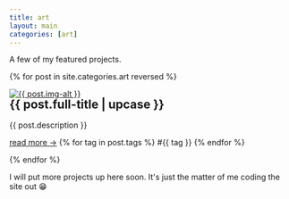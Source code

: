 ```yaml
---
title: art
layout: main
categories: [art]
---
```


A few of my featured projects.

{% for post in site.categories.art reversed %}

<div class="gallery">
    <a target="_blank" href="{{ post.image }}">
        <img src="{{ post.image }}" alt="{{ post.img-alt }}" />
    </a>
    <div class="desc">
        <h2 style="margin-top: 0; line-height: 1em;">{{ post.full-title | upcase }}</h2>
        <p>{{ post.description }}</p>
        <span class="bottomrow">
            <span class="tags">
                <a class="button link" href="{{ post.url }}">
                    read more &#x2192;</a>
            </span>
            <span class="tags">
                {% for tag in post.tags %}
                <a class="tag link">#{{ tag }}</a>
                {% endfor %}
            </span>
        </span>
    </div>
</div>

{% endfor %}

I will put more projects up here soon. It's just the matter of me coding the site out 😁
